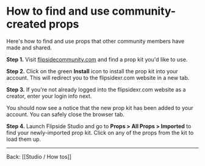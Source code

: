 # How to find and use community-created props

Here's how to find and use props that other community members have made and shared.

**Step 1.** Visit [flipsidecommunity.com](https://www.flipsidecommunity.com/share?type=prop) and find a prop kit you'd like to use.

**Step 2.** Click on the green **Install** icon to install the prop kit into your account. This will redirect you to the flipsidexr.com website in a new tab.

**Step 3.** If you're not already logged into the flipsidexr.com website as a creator, enter your login info next.

You should now see a notice that the new prop kit has been added to your account. You can safely close the browser tab.

**Step 4.** Launch Flipside Studio and go to **Props > All Props > Imported** to find your newly-imported prop kit. Click on any of the props from the kit to load them up.

---

Back: [[Studio / How tos]]
